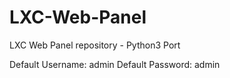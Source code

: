 LXC-Web-Panel
=============

LXC Web Panel repository - Python3 Port

Default Username: admin
Default Password: admin